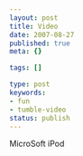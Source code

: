 ```yaml
---
layout: post
title: Video
date: 2007-08-27
published: true
meta: {}

tags: []

type: post
keywords:
- fun
- tumble-video
status: publish
---
```



MicroSoft iPod

